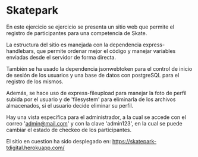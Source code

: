 # Skatepark

En este ejercicio se ejercicio se presenta un sitio web que permite el registro de participantes para una competencia de Skate.

La estructura del sitio es manejada con la dependencia express-handlebars, que permite ordenar mejor el código y manejar variables enviadas desde el servidor de forma directa.

También se ha usado la dependencia jsonwebtoken para el control de inicio de sesión de los usuarios y una base de datos con postgreSQL para el registro de los mismos.

Además, se hace uso de express-fileupload para manejar la foto de perfil subida por el usuario y de 'filesystem' para eliminarla de los archivos almacenados, si el usuario decide eliminar su perfil.

Hay una vista específica para el administrador, a la cual se accede con el correo 'admin@mail.com' y con la clave 'admin123', en la cual se puede cambiar el estado de checkeo de los participantes.


El sitio en cuestion ha sido desplegado en: https://skatepark-tdigital.herokuapp.com/
